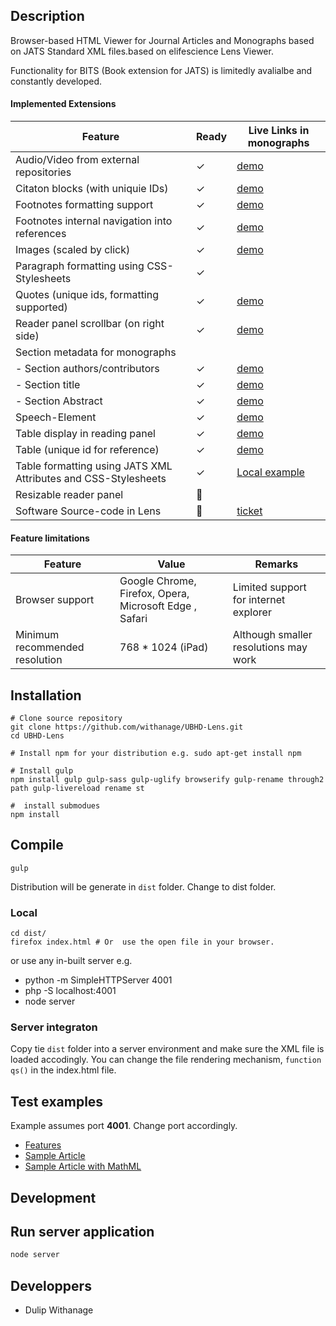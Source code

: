 ## Description

Browser-based HTML Viewer for Journal Articles and Monographs based on JATS Standard XML files.based on elifescience Lens Viewer.

Functionality for BITS (Book extension for JATS)  is limitedly avalialbe and constantly developed.



#### Implemented Extensions

| Feature |	Ready | Live Links in monographs |
| --- | --- | --- |
| Audio/Video from external repositories| ✓ |[demo](https://heiup.uni-heidelberg.de/reader/index/310/310-69-79515-1-10-20171115.xml#figures) |
| Citaton blocks (with uniquie IDs)   | ✓ | [demo](https://heiup.uni-heidelberg.de/reader/index/43/43-68-231-1-10-20151008.xml#content/box_25) |
| Footnotes formatting support   | ✓ |  [demo](https://heiup.uni-heidelberg.de/reader/index/48/48-68-599-1-10-20160428.xml#footnotes/article_footnote_60)|
| Footnotes internal navigation into references   | ✓ | [demo](https://heiup.uni-heidelberg.de/reader/index/310/310-69-79515-1-10-20171115.xml#figures)|
| Images (scaled by click)   | ✓ | [demo](https://heiup.uni-heidelberg.de/reader/index/310/310-69-79515-1-10-20171115.xml#figures/figure_1/fullscreen)|
| Paragraph formatting using CSS-Stylesheets   | ✓ | |
| Quotes (unique ids, formatting supported)  | ✓ | [demo](https://heiup.uni-heidelberg.de/reader/index/48/48-68-599-1-10-20160428.xml#content/quote_2)|
| Reader panel scrollbar (on right side)  | ✓ | [demo](https://heiup.uni-heidelberg.de/reader/index/345/345-68-81466-2-10-20180620.xml) |
| Section metadata for monographs   | | |
| - Section authors/contributors | ✓ | [demo](https://heiup.uni-heidelberg.de/reader/index/345/345-68-81466-2-10-20180620.xml#content/heading_39) |
| - Section title| ✓ |[demo](https://heiup.uni-heidelberg.de/reader/index/345/345-68-81466-2-10-20180620.xml#content/heading_39)  |
| - Section Abstract | ✓ | [demo](https://heiup.uni-heidelberg.de/reader/index/345/345-68-81466-2-10-20180620.xml#content/heading_39)  |
| Speech-Element | ✓ | [demo](https://heiup.uni-heidelberg.de/reader/index/48/48-68-599-1-10-20160428.xml#content/speech_27)|
| Table display in reading panel | ✓ | [demo](https://heiup.uni-heidelberg.de/reader/index/345/345-68-81466-2-10-20180620.xml#content/html_table_2)|
| Table (unique id for reference)   | ✓ |[demo](https://heiup.uni-heidelberg.de/reader/index/345/345-68-81466-2-10-20180620.xml#content/html_table_2) |
| Table formatting using JATS XML Attributes and CSS-Stylesheets | ✓ |  [Local example](http://localhost:8000/?url=data/example.xml/)|
| Resizable reader panel | :construction_worker: | |
| Software Source-code in Lens |:construction_worker: |[ticket](https://gitlab.ub.uni-heidelberg.de/wit/verlag-portale/issues/161) |


#### Feature limitations
| Feature |	 Value | Remarks |
| --- | --- | --- |
| Browser support  | Google Chrome, Firefox, Opera,  Microsoft Edge , Safari| Limited support for internet explorer |
| Minimum recommended resolution  | 768 * 1024 (iPad) | Although smaller resolutions may work |


## Installation



 ```
# Clone source repository 
git clone https://github.com/withanage/UBHD-Lens.git
cd UBHD-Lens

# Install npm for your distribution e.g. sudo apt-get install npm

# Install gulp
npm install gulp gulp-sass gulp-uglify browserify gulp-rename through2 path gulp-livereload rename st

#  install submodues
npm install

 ```
 
## Compile

```
gulp
```

Distribution will be generate in `dist` folder. Change to dist folder.

### Local
```
cd dist/
firefox index.html # Or  use the open file in your browser.
```
or use any in-built server e.g.
* python -m SimpleHTTPServer 4001
* php -S localhost:4001
* node server



### Server integraton
Copy tie  `dist` folder into a server environment and make sure the XML file is loaded accodingly.
You can change the file rendering mechanism, `function qs()` in the index.html file.



##  Test examples

Example assumes port **4001**. Change port accordingly.
 
* [Features](http://localhost:4001/?url=data/example.xml)
* [Sample Article](http://localhost:4001/?url=data/bmj_example.xml)
* [Sample Article with MathML ](http://localhost:4001/?url=data/pnas_sample.xml)


## Development

## Run server application

```bash
node server
```



## Developpers

* Dulip Withanage


